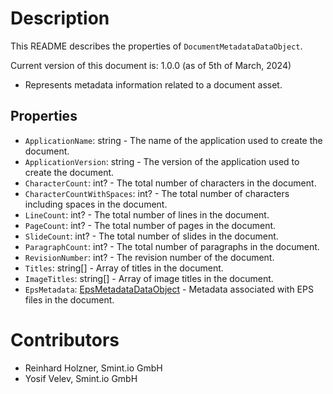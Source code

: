 Description
===========
This README describes the properties of `DocumentMetadataDataObject`.

Current version of this document is: 1.0.0 (as of 5th of March, 2024)

- Represents metadata information related to a document asset.

## Properties
- `ApplicationName`: string - The name of the application used to create the document.
- `ApplicationVersion`: string - The version of the application used to create the document.
- `CharacterCount`: int? - The total number of characters in the document.
- `CharacterCountWithSpaces`: int? - The total number of characters including spaces in the document.
- `LineCount`: int? - The total number of lines in the document.
- `PageCount`: int? - The total number of pages in the document.
- `SlideCount`: int? - The total number of slides in the document.
- `ParagraphCount`: int? - The total number of paragraphs in the document.
- `RevisionNumber`: int? - The revision number of the document.
- `Titles`: string[] - Array of titles in the document.
- `ImageTitles`: string[] - Array of image titles in the document.
- `EpsMetadata`: [EpsMetadataDataObject](EpsMetadataDataObject.md) - Metadata associated with EPS files in the document.

Contributors
============

- Reinhard Holzner, Smint.io GmbH
- Yosif Velev, Smint.io GmbH
